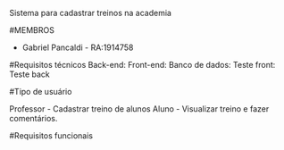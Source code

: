 Sistema para cadastrar treinos na academia

#MEMBROS
- Gabriel Pancaldi - RA:1914758


#Requisitos técnicos
Back-end:
Front-end:
Banco de dados:
Teste front:
Teste back

#Tipo de usuário

Professor - Cadastrar treino de alunos
Aluno - Visualizar treino e fazer comentários.

#Requisitos funcionais

